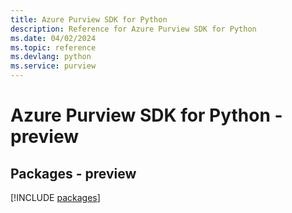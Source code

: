 ```yaml
---
title: Azure Purview SDK for Python
description: Reference for Azure Purview SDK for Python
ms.date: 04/02/2024
ms.topic: reference
ms.devlang: python
ms.service: purview
---
```

# Azure Purview SDK for Python - preview
## Packages - preview
[!INCLUDE [packages](purview-index.md)]